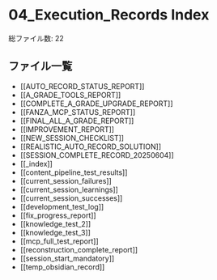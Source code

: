 # 04_Execution_Records Index

総ファイル数: 22

## ファイル一覧

- [[AUTO_RECORD_STATUS_REPORT]]
- [[A_GRADE_TOOLS_REPORT]]
- [[COMPLETE_A_GRADE_UPGRADE_REPORT]]
- [[FANZA_MCP_STATUS_REPORT]]
- [[FINAL_ALL_A_GRADE_REPORT]]
- [[IMPROVEMENT_REPORT]]
- [[NEW_SESSION_CHECKLIST]]
- [[REALISTIC_AUTO_RECORD_SOLUTION]]
- [[SESSION_COMPLETE_RECORD_20250604]]
- [[_index]]
- [[content_pipeline_test_results]]
- [[current_session_failures]]
- [[current_session_learnings]]
- [[current_session_successes]]
- [[development_test_log]]
- [[fix_progress_report]]
- [[knowledge_test_2]]
- [[knowledge_test_3]]
- [[mcp_full_test_report]]
- [[reconstruction_complete_report]]
- [[session_start_mandatory]]
- [[temp_obsidian_record]]
